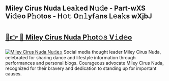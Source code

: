 ## Miley Cirus Nuda L𝚎a𝚔ed N𝚞𝚍e - Part-wXS Vi𝚍𝚎o P𝚑𝚘tos - H𝚘𝚝 O𝚗𝚕yf𝚊ns L𝚎a𝚔s wXjbJ

# <h2><a href="http://kfe72m.oniu.top/?m=Miley+Cirus+Nuda">🔗👉 🔴 Miley Cirus Nuda P𝚑ot𝚘𝚜 V𝚒d𝚎o</a></h2>

[![Miley Cirus Nuda Nu𝚍e𝚜](https://i.imgur.com/0qMVB7G.gif)](http://kfe72m.oniu.top/?m=Miley+Cirus+Nuda)
Social media thought leader Miley Cirus Nuda, celebrated for sharing dance and lifestyle information through performances and personal blogs. Courageous advocate Miley Cirus Nuda, recognized for their bravery and dedication to standing up for important causes.  
